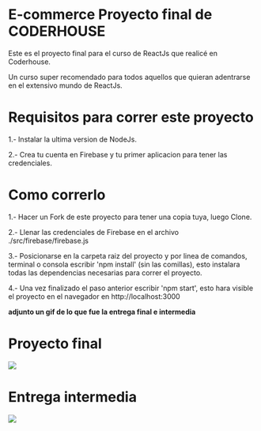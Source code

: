 # E-commerce Proyecto final de CODERHOUSE

Este es el proyecto final para el curso de ReactJs que realicé en Coderhouse. 

Un curso super recomendado para todos aquellos que quieran adentrarse en el extensivo mundo de ReactJs.

# Requisitos para correr este proyecto

1.- Instalar la ultima version de NodeJs.

2.- Crea tu cuenta en Firebase y tu primer aplicacion para tener las credenciales.

# Como correrlo

1.- Hacer un Fork de este proyecto para tener una copia tuya, luego Clone.

2.- Llenar las credenciales de Firebase en el archivo ./src/firebase/firebase.js

3.- Posicionarse en la carpeta raiz del proyecto y por linea de comandos, terminal o consola escribir 'npm install' (sin las comillas), esto instalara todas las dependencias necesarias para correr el proyecto.

4.- Una vez finalizado el paso anterior escribir 'npm start', esto hara visible el proyecto en el navegador en http://localhost:3000


**adjunto un gif de lo que fue la entrega final e intermedia**

# Proyecto final
![](PROYECTO-FINAL.gif)

# Entrega intermedia
![](coderhouse.gif)



